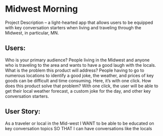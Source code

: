 # Midwest Morning
Project Description – a light-hearted app that allows users to be equipped with key conversation starters when living and traveling through the Midwest, in particular, MN.

## Users:
Who is your primary audience?  People living in the Midwest and anyone who is traveling to the area and wants to have a good laugh with the locals.
What is the problem this product will address?  People having to go to numerous locations to identify a good joke, the weather, and prices of key goods can be difficult and time consuming.  Here, it’s with one click.
How does this product solve that problem?  With one click, the user will be able to get their local weather forecast, a custom joke for the day, and other key conversation starters.

## User Story:
As a traveler or local in the Mid-west
I WANT to be able to be educated on key conversation topics
SO THAT I can have conversations like the locals



